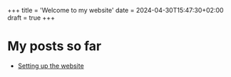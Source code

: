 +++
title = 'Welcome to my website'
date = 2024-04-30T15:47:30+02:00
draft = true
+++

# My posts so far
- [Setting up the website](posts/1-settingup)